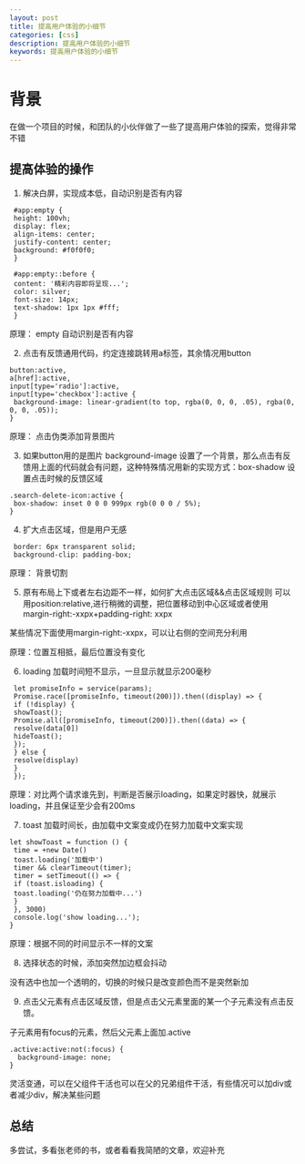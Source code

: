 ```yaml
---
layout: post
title: 提高用户体验的小细节
categories: [css]
description: 提高用户体验的小细节
keywords: 提高用户体验的小细节
---
```


# 背景
在做一个项目的时候，和团队的小伙伴做了一些了提高用户体验的探索，觉得非常不错

## 提高体验的操作
1. 解决白屏，实现成本低，自动识别是否有内容

```  
 #app:empty {
 height: 100vh;
 display: flex;
 align-items: center;
 justify-content: center;
 background: #f0f0f0;
 }

 #app:empty::before {
 content: '精彩内容即将呈现...';
 color: silver;
 font-size: 14px;
 text-shadow: 1px 1px #fff;
 }
 ```

原理： empty 自动识别是否有内容

2. 点击有反馈通用代码，约定连接跳转用a标签，其余情况用button

```
button:active,
a[href]:active,
input[type='radio']:active,
input[type='checkbox']:active {
 background-image: linear-gradient(to top, rgba(0, 0, 0, .05), rgba(0, 0, 0, .05));
}
```

原理： 点击伪类添加背景图片

3. 如果button用的是图片 background-image 设置了一个背景，那么点击有反馈用上面的代码就会有问题，这种特殊情况用新的实现方式：box-shadow 设置点击时候的反馈区域

```
.search-delete-icon:active {
 box-shadow: inset 0 0 0 999px rgb(0 0 0 / 5%);
}
```


4. 扩大点击区域，但是用户无感

```
 border: 6px transparent solid;
 background-clip: padding-box;
```

原理： 背景切割

5. 原有布局上下或者左右边距不一样，如何扩大点击区域&&点击区域规则
可以用position:relative,进行稍微的调整，把位置移动到中心区域或者使用margin-right:-xxpx+padding-right: xxpx

某些情况下面使用margin-right:-xxpx，可以让右侧的空间充分利用

原理：位置互相抵，最后位置没有变化

6. loading 加载时间短不显示，一旦显示就显示200毫秒

```
 let promiseInfo = service(params);
 Promise.race([promiseInfo, timeout(200)]).then((display) => {
 if (!display) {
 showToast();
 Promise.all([promiseInfo, timeout(200)]).then((data) => {
 resolve(data[0])
 hideToast();
 });
 } else {
 resolve(display)
 }
 });
 ```

原理：对比两个请求谁先到，判断是否展示loading，如果定时器快，就展示loading，并且保证至少会有200ms

7. toast 加载时间长，由加载中文案变成仍在努力加载中文案实现

```
let showToast = function () {
 time = +new Date()
 toast.loading('加载中')
 timer && clearTimeout(timer);
 timer = setTimeout(() => {
 if (toast.isloading) {
 toast.loading('仍在努力加载中...')
 }
 }, 3000)
 console.log('show loading...');
}
```

原理：根据不同的时间显示不一样的文案

8. 选择状态的时候，添加突然加边框会抖动

没有选中也加一个透明的，切换的时候只是改变颜色而不是突然新加

9. 点击父元素有点击区域反馈，但是点击父元素里面的某一个子元素没有点击反馈。

子元素用有focus的元素，然后父元素上面加.active

```
.active:active:not(:focus) {
  background-image: none;
}
```

灵活变通，可以在父组件干活也可以在父的兄弟组件干活，有些情况可以加div或者减少div，解决某些问题


## 总结
多尝试，多看张老师的书，或者看看我简陋的文章，欢迎补充